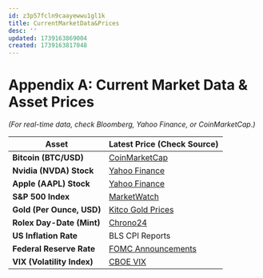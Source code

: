 ```yaml
---
id: z3p57fcln9caayewwu1gl1k
title: CurrentMarketData&Prices
desc: ''
updated: 1739163869004
created: 1739163817048
---
```

# **Appendix A: Current Market Data & Asset Prices**

_(For real-time data, check Bloomberg, Yahoo Finance, or CoinMarketCap.)_

| Asset | Latest Price (Check Source) |
| --- | --- |
| **Bitcoin (BTC/USD)** | [CoinMarketCap](https://coinmarketcap.com/) |
| **Nvidia (NVDA) Stock** | [Yahoo Finance](https://finance.yahoo.com/) |
| **Apple (AAPL) Stock** | [Yahoo Finance](https://finance.yahoo.com/) |
| **S&P 500 Index** | [MarketWatch](https://www.marketwatch.com/) |
| **Gold (Per Ounce, USD)** | [Kitco Gold Prices](https://www.kitco.com/) |
| **Rolex Day-Date (Mint)** | [Chrono24](https://www.chrono24.com/) |
| **US Inflation Rate** | BLS CPI Reports |
| **Federal Reserve Rate** | [FOMC Announcements](https://www.federalreserve.gov/) |
| **VIX (Volatility Index)** | [CBOE VIX](https://www.cboe.com/) |
